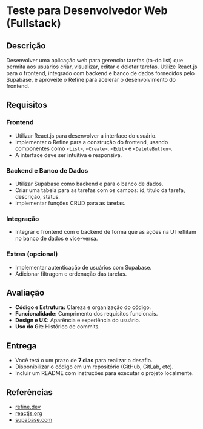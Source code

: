
# Teste para Desenvolvedor Web (Fullstack)

## Descrição
Desenvolver uma aplicação web para gerenciar tarefas (to-do list) que permita aos usuários criar, visualizar, editar e deletar tarefas. Utilize React.js para o frontend, integrado com backend e banco de dados fornecidos pelo Supabase, e aproveite o Refine para acelerar o desenvolvimento do frontend.

## Requisitos

### Frontend
- Utilizar React.js para desenvolver a interface do usuário.
- Implementar o Refine para a construção do frontend, usando componentes como `<List>`, `<Create>`, `<Edit>` e `<DeleteButton>`.
- A interface deve ser intuitiva e responsiva.

### Backend e Banco de Dados
- Utilizar Supabase como backend e para o banco de dados.
- Criar uma tabela para as tarefas com os campos: id, título da tarefa, descrição, status.
- Implementar funções CRUD para as tarefas.

### Integração
- Integrar o frontend com o backend de forma que as ações na UI reflitam no banco de dados e vice-versa.

### Extras (opcional)
- Implementar autenticação de usuários com Supabase.
- Adicionar filtragem e ordenação das tarefas.

## Avaliação
- **Código e Estrutura:** Clareza e organização do código.
- **Funcionalidade:** Cumprimento dos requisitos funcionais.
- **Design e UX:** Aparência e experiência do usuário.
- **Uso do Git:** Histórico de commits.

## Entrega
- Você terá o um prazo de **7 dias** para realizar o desafio.
- Disponibilizar o código em um repositório (GitHub, GitLab, etc).
- Incluir um README com instruções para executar o projeto localmente.

## Referências
- [refine.dev](https://refine.dev)
- [reactjs.org](https://reactjs.org)
- [supabase.com](https://supabase.com)

